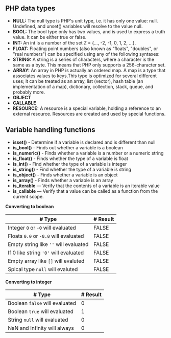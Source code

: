 ## PHP data types ##
* **NULL:** The null type is PHP's unit type, i.e. it has only one value: null. Undefined, and unset() variables will resolve to the value null.  
* **BOOL:** The bool type only has two values, and is used to express a truth value. It can be either true or false.
* **INT:** An int is a number of the set ℤ = {..., -2, -1, 0, 1, 2, ...}.
* **FLOAT:** Floating point numbers (also known as "floats", "doubles", or "real numbers") can be specified using any of the following syntaxes:
* **STRING:** A string is a series of characters, where a character is the same as a byte. This means that PHP only supports a 256-character set.
* **ARRAY:** An array in PHP is actually an ordered map. A map is a type that associates values to keys.This type is optimized for several different uses; it can be treated as an array, list (vector), hash table (an implementation of a map), dictionary, collection, stack, queue, and probably more.
* **OBJECT**
* **CALLABLE**
* **RESOURCE:** A resource is a special variable, holding a reference to an external resource. Resources are created and used by special functions.

## Variable handling functions ##
* **isset()** - Determine if a variable is declared and is different than null
* **is_bool()** - Finds out whether a variable is a boolean
* **is_numeric()** - Finds whether a variable is a number or a numeric string
* **is_float()** - Finds whether the type of a variable is float
* **is_int()** - Find whether the type of a variable is integer
* **is_string()** - Find whether the type of a variable is string
* **is_object()** - Finds whether a variable is an object
* **is_array()** - Finds whether a variable is an array
* **is_iterable** — Verify that the contents of a variable is an iterable value
* **is_callable** — Verify that a value can be called as a function from the current scope.

**Converting to boolean**

|# Type                                     |#     Result          |
|-------------------------------------------|----------------------|
|Integer ```0``` or ```-0``` will evaluated | FALSE                |
|Floats ```0.0``` or ```-0.0``` will evaluated| FALSE              |
|Empty string like ```''``` will evaluated  | FALSE                |
|If 0 like string ```'0'``` will evaluated  | FALSE                |
|Empty array like ```[]``` will evaluted    | FALSE                |
|Spical type ```null``` will evaluted       | FALSE                |


**Converting to integer**

|# Type                                     |# Result               |
|-------------------------------------------|-----------------------|
|Boolean ```false``` will evaluated         |0                     |
|Boolean ```true``` will evaluated          |1                      |
|String ```null```  will evaluated          |0                     |
|NaN and Infinity will always               |0                     |
